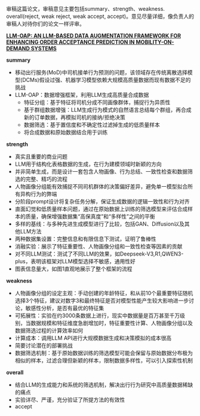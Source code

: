 审稿这篇论文，审稿意见主要包括summary、strength、weakness. overall(reject, weak reject, weak accept, accept)。意见尽量详细，像负责人的审稿人对待你们的论文一样评审。

[**LLM-OAP: AN LLM-BASED DATA AUGMENTATION  FRAMEWORK FOR ENHANCING ORDER ACCEPTANCE  PREDICTION IN MOBILITY-ON-DEMAND SYSTEMS**](https://openreview.net/pdf?id=17wW0MWqjl)

**summary**

* 移动出行服务(MoD)中司机接单行为预测的问题，该领域存在传统离散选择模型(DCMs)假设过强、机器学习模型依赖大规模高质量数据而现有数据不足的挑战
* LLM-OAP：数据增强框架，利用LLM生成高质量合成数据
  * 特征分组：基于特征将司机分成不同画像群体，捕捉行为异质性
  * 基于群组数据增强：LLM生成行为模式的自然语言总结每个群组，再合成新的订单数据，再模拟司机的接纳/拒绝决策
  * 数据筛选：基于置信度和不确定性过滤掉生成的低质量样本
  * 将合成数据和原始数据结合用于训练

**strength**

* 真实且重要的商业问题
* LLM用于结构化表格数据的生成，在行为建模领域时新颖的方向
* 并非简单生成，而是设计一套包含人物画像、行为总结、一致性检查和数据筛选的完整、精巧的流程
* 人物画像分组能有效捕捉不同司机群体的决策偏好差异，避免单一模型拟合所有异构行为的弊端
* 分阶段prompt设计将复杂任务分解，保证生成数据的逻辑一致性和行为对齐
* 直面幻觉和低质量样本问题，通过在原始数据上训练的筛选模型来评估合成样本的质量，确保增强数据集“高保真度”和“多样性”之间的平衡
* 多样的基线：与多种先进生成模型进行了比较，包括GAN、Diffusion以及其他LLM方法
* 两种数据集设置：完整信息和有限信息下测试，证明了鲁棒性
* 消融实验：展示了特征重要性、人物画像分组和一致性检查等因素的贡献
* 对不同LLM测试：测试了不同LLM的效果，如Deepseek-V3,R1,QWEN3-plus，表明该框架对LLM模型选择不敏感，通用性好
* 图表信息量大，如图1直观地展示了整个框架的流程

**weakness**

* 人物画像分组的设定主观：手动创建的年龄特征，和从前10个最重要特征随机选择3个特征，建议对数字3和最终特征是否对模型性能产生较大影响进一步讨论，敏感性分析，是否有最优的特征集
* 可拓展性：实验在约3000条数据上进行，现实中数据量是百万甚至千万级别，当数据规模和特征维度急剧增加时，特征重要性计算、人物画像分组以及数据筛选过程的计算效率如何
* 计算成本：调用LLM API进行大规模数据生成和决策模拟的成本很高
* 简要讨论潜在的部署挑战
* 数据筛选机制：基于原始数据训练的筛选模型可能会保留与原始数据分布极为相似的样本，过滤合理但新颖的样本，限制数据多样性，可以引入探索性机制

**overall**

* 结合LLM的生成能力和系统的筛选机制，解决出行行为研究中高质量数据稀缺的痛点
* 实验详尽、严谨，充分验证了所提方法的有效性
* accept


